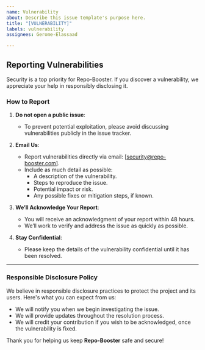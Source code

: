 ```yaml
---
name: Vulnerability
about: Describe this issue template's purpose here.
title: "[VULNERABILITY]"
labels: vulnerability
assignees: Gerome-Elassaad

---
```


## Reporting Vulnerabilities

Security is a top priority for Repo-Booster. If you discover a vulnerability, we appreciate your help in responsibly disclosing it.

### How to Report
1. **Do not open a public issue**:
   - To prevent potential exploitation, please avoid discussing vulnerabilities publicly in the issue tracker.

2. **Email Us**:
   - Report vulnerabilities directly via email: [security@repo-booster.com].
   - Include as much detail as possible:
     - A description of the vulnerability.
     - Steps to reproduce the issue.
     - Potential impact or risk.
     - Any possible fixes or mitigation steps, if known.

3. **We’ll Acknowledge Your Report**:
   - You will receive an acknowledgment of your report within 48 hours.
   - We’ll work to verify and address the issue as quickly as possible.

4. **Stay Confidential**:
   - Please keep the details of the vulnerability confidential until it has been resolved.

---

### Responsible Disclosure Policy
We believe in responsible disclosure practices to protect the project and its users. Here's what you can expect from us:
- We will notify you when we begin investigating the issue.
- We will provide updates throughout the resolution process.
- We will credit your contribution if you wish to be acknowledged, once the vulnerability is fixed.

Thank you for helping us keep **Repo-Booster** safe and secure!
